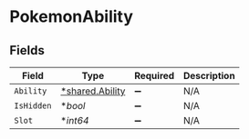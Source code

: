 # PokemonAbility


## Fields

| Field                                                    | Type                                                     | Required                                                 | Description                                              |
| -------------------------------------------------------- | -------------------------------------------------------- | -------------------------------------------------------- | -------------------------------------------------------- |
| `Ability`                                                | [*shared.Ability](../../../pkg/models/shared/ability.md) | :heavy_minus_sign:                                       | N/A                                                      |
| `IsHidden`                                               | **bool*                                                  | :heavy_minus_sign:                                       | N/A                                                      |
| `Slot`                                                   | **int64*                                                 | :heavy_minus_sign:                                       | N/A                                                      |